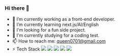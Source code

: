 ### Hi there 👋

- 🔭 I’m currently working as a front-end developer.
- 🌱 I’m currently learning next.js/AI/English
- 👯 I'm looking for a fun side project.
- 🤔 I'm currently studying for a coding test.
- 📫 How to reach me: <queen0701@gmail.com>
- ⚡ Tech Stack
<img src="https://img.shields.io/badge/JavaScript-F7DF1E?style=flat&logo=JavaScript&logoColor=222"/></a>
<img src="https://img.shields.io/badge/React-61DAFB?style=flat&logo=React&logoColor=222"/></a>
<img src="https://img.shields.io/badge/Ionic-3880FF?style=flat&logo=Ionic&logoColor=fff"/></a>
<img src="https://img.shields.io/badge/AmazonAWS-232F3E?style=flat&logo=CSS3&AmazonAWS=fff"/></a>
<img src="https://img.shields.io/badge/Node.js-339933?style=flat&logo=CSS3&NodeJs=fff"/></a>

